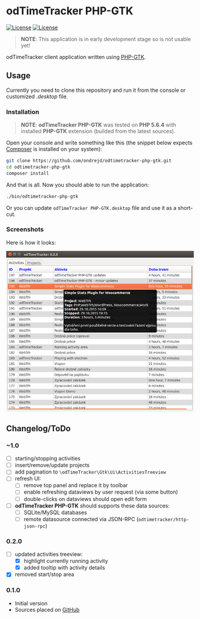 # odTimeTracker PHP-GTK

[![License](https://img.shields.io/badge/license-MPL-blue.svg)](https://www.mozilla.org/MPL/2.0/) [![License](https://img.shields.io/badge/license-MPL-blue.svg)](https://www.mozilla.org/MPL/2.0/)

> __NOTE__: This application is in early development stage so is not usable yet!

odTimeTracker client application written using [PHP-GTK](http://gtk.php.net/).


## Usage

Currently you need to clone this repository and run it from the console or customized _.desktop_ file.

### Installation

> __NOTE__: __odTimeTracker PHP-GTK__ was tested on __PHP 5.6.4__ with installed __PHP-GTK__ extension (builded from the latest sources).

Open your console and write something like this (the snippet below expects [Composer](https://getcomposer.org/) is installed on your system):

```bash
git clone https://github.com/ondrejd/odtimetracker-php-gtk.git
cd odtimetracker-php-gtk
composer install
```

And that is all. Now you should able to run the application:

```bash
./bin/odtimetracker-php-gtk
```

Or you can update `odTimeTracker PHP-GTK.desktop` file and use it as a short-cut.

### Screenshots

Here is how it looks:

![odTimeTracker PHP-GTK 0.2.0](screenshots/screen-02.png?raw=true "odTimeTracker PHP-GTK 0.2.0")


## Changelog/ToDo

### ~1.0
* [ ] starting/stopping activities
* [ ] insert/remove/update projects
* [ ] add pagination to `\odTimeTracker\Gtk\Ui\ActivitiesTreeview`
* [ ] refresh UI:
  * [ ] remove top panel and replace it by toolbar
  * [ ] enable refreshing dataviews by user request (via some button)
  * [ ] double-clicks on dataviews should open edit form
* [ ] __odTimeTracker PHP-GTK__ should supports these data sources:
  * [ ] SQLite/MySQL databases
  * [ ] remote datasource connected via JSON-RPC (`odtimetracker/http-json-rpc`)

### 0.2.0
* [ ] updated activities treeview:
  * [x] highlight currently running activity
  * [x] added tooltip with activity details
* [x] removed start/stop area

### 0.1.0
* Initial version
* Sources placed on [GitHub](https://github.com/odtimetracker/odtimetracker-php-gtk)
